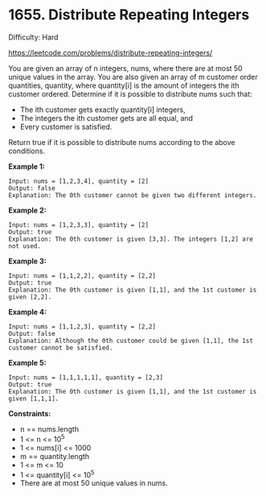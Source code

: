 # 1655. Distribute Repeating Integers

Difficulty: Hard

https://leetcode.com/problems/distribute-repeating-integers/

You are given an array of n integers, nums, where there are at most 50 unique values in the array. You are also given an array of m customer order quantities, quantity, where quantity[i] is the amount of integers the ith customer ordered. Determine if it is possible to distribute nums such that:

* The ith customer gets exactly quantity[i] integers,
* The integers the ith customer gets are all equal, and
* Every customer is satisfied.

Return true if it is possible to distribute nums according to the above conditions.

**Example 1:**
```
Input: nums = [1,2,3,4], quantity = [2]
Output: false
Explanation: The 0th customer cannot be given two different integers.
```

**Example 2:**
```
Input: nums = [1,2,3,3], quantity = [2]
Output: true
Explanation: The 0th customer is given [3,3]. The integers [1,2] are not used.
```

**Example 3:**
```
Input: nums = [1,1,2,2], quantity = [2,2]
Output: true
Explanation: The 0th customer is given [1,1], and the 1st customer is given [2,2].
```

**Example 4:**
```
Input: nums = [1,1,2,3], quantity = [2,2]
Output: false
Explanation: Although the 0th customer could be given [1,1], the 1st customer cannot be satisfied.
```

**Example 5:**
```
Input: nums = [1,1,1,1,1], quantity = [2,3]
Output: true
Explanation: The 0th customer is given [1,1], and the 1st customer is given [1,1,1].
```

**Constraints:**

* n == nums.length
* 1 <= n <= 10<sup>5</sup>
* 1 <= nums[i] <= 1000
* m == quantity.length
* 1 <= m <= 10
* 1 <= quantity[i] <= 10<sup>5</sup>
* There are at most 50 unique values in nums.
